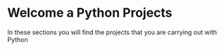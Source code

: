 # Welcome a Python Projects
<p>In these sections you will find the projects that you are carrying out with Python</p>